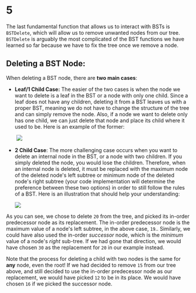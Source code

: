 # 5

The last fundamental function that allows us to interact with BSTs is `BSTDelete`, which will allow us to remove unwanted nodes from our tree. `BSTDelete` is arguably the most complicated of the BST functions we have learned so far because we have to fix the tree once we remove a node.

## Deleting a BST Node:

When deleting a BST node, there are **two main cases**:

* **Leaf/1 Child Case:** The easier of the two cases is when the node we want to delete is a leaf in the BST or a node with only one child. Since a leaf does not have any children, deleting it from a BST leaves us with a proper BST, meaning we do not have to change the structure of the tree and can simply remove the node. Also, if a node we want to delete only has one child, we can just delete that node and place its child where it used to be. Here is an example of the former:

  ​ ![](https://i0.wp.com/www.techiedelight.com/wp-content/uploads/Deletion-in-BST-Case-1.png?zoom=2.625&resize=368%2C142&ssl=1)

* **2 Child Case**: The more challenging case occurs when you want to delete an internal node in the BST, or a node with two children. If you simply deleted the node, you would lose the children. Therefore, when an internal node is deleted, it must be replaced with the maximum node of the deleted node's left subtree or minimum node of the deleted node's right subtree \(your code implementation will determine the preference between these two options\) in order to still follow the rules of a BST. Here is an illustration that should help your understanding:

  ![](https://i2.wp.com/www.techiedelight.com/wp-content/uploads/Deletion-in-BST-Case-2-1.png?zoom=1.5&resize=586%2C352&ssl=1)

As you can see, we chose to delete `20` from the tree, and picked its in-order predecessor node as its replacement. The in-order predecessor node is the maximum value of a node's left subtree, in the above case, `19`.. Similarly, we could have also used the in-order _successor_ node, which is the _minimum_ value of a node's _right_ sub-tree. If we had gone that direction, we would have chosen `30` as the replacement for `20` in our example instead.

Note that the process for deleting a child with two nodes is the same for **any** node, even the root! If we had decided to remove `15` from our tree above, and still decided to use the in-order predecessor node as our replacement, we would have picked `12` to be in its place. We would have chosen `16` if we picked the successor node.

